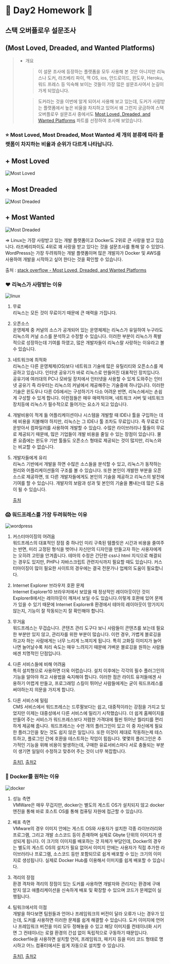 🍋 Day2 Homework 🍋
=============

## 스택 오버플로우 설문조사   
(Most Loved, Dreaded, and Wanted Platforms)
-------------------------------------------
> - 개요
>   > 이 설문 조사에 등장하는 플랫폼을 모두 사용해 본 것은 아니지만 리눅스나 도커, 라즈베리 파이, 맥 OS, ios, 안드로이드, 윈도우, Heroku, 워드 프레스 등 익숙해 보이는 것들이 가장 많은 설문조사여서 눈길이 가게 되었습니다.
>
>   > 도커라는 것을 이번에 알게 되어서 사용해 보고 있는데, 도커가 사랑받는 플랫폼에서 높은 비율을 차지하고 있어서 왜 그런지 궁금하여 스택 오버플로우 설문조사 중에서도 [Most Loved, Dreaded, and Wanted Platforms](https://insights.stackoverflow.com/survey/2019#technology-_-most-loved-dreaded-and-wanted-platforms) 파트를 선정하여 조사해 보았습니다.

### ⭐️ Most Loved, Most Dreaded, Most Wanted 세 개의 분류에 따라 플랫폼이 차지하는 비율과 순위가 다르게 나타납니다.
## + Most Loved
![Most Loved](https://ifh.cc/g/KYiE9i.png)
   
## + Most Dreaded
![Most Dreaded](https://ifh.cc/g/YUbpUn.png)
   
## + Most Wanted
![Most Dreaded](https://ifh.cc/g/15srT5.png)
   
=> Linux는 가장 사랑받고 있는 개발 플랫폼이고 Docker도 2위로 큰 사랑을 받고 있습니다. 라즈베리파이도 4위로 꽤 사랑을 받고 있다는 것을 설문조사를 통해 알 수 있었다.   
WordPresss는 가장 두려워하는 개발 플랫폼이며 많은 개발자가 Docker 및 AWS를 사용하여 개발을 시작하고 싶어 한다는 것을 확인할 수 있습니다.
   
출처 : [stack overflow - Most Loved, Dreaded, and Wanted Platforms](https://insights.stackoverflow.com/survey/2019#technology-_-most-loved-dreaded-and-wanted-platforms)
   
### ❤️ 리눅스가 사랑받는 이유
![linux](https://ifh.cc/g/qm7XK4.jpg)
1. 무료   
   리눅스는 모든 것이 무료이기 때문에 큰 매력을 가집니다.
2. 오픈소스   
   운영체제 중 커널의 소스가 공개되어 있는 운영체제는 리눅스가 유일하여 누구라도 리눅스의 커널 소스를 분석하고 수정할 수 있습니다. 이러한 부분이 리눅스가 폭발적으로 성장하는데 기여를 하였고, 많은 개발자들이 리눅스랄 사랑하는 이유라고 볼 수 있습니다.
3. 네트워크에 최적화   
   리눅스는 다른 운영체제(OS)보다 네트워크 기술에 많은 유틸리티와 오픈소스를 제공하고 있습니다. 인터넷 공유기가 바로 리눅스로 만들어진 대표적인 장치입니다. 공유기에 여러대의 PC나 모바일 장치에서 인터넷을 사용할 수 있게 도와주는 인터넷 공유기 즉 라우터는 리눅스의 커널에서 제공해주는 기술중에 하나입니다. 이러한 기술은 윈도우나 다른 OS에서는 구성하기가 다소 어려운 반면, 리눅스에서는 손쉽게 구성할 수 있게 합니다. 이런점들은 매우 매력적이며, 네트워크 서버 및 네트워크 장치등에 리눅스가 필수적으로 들어가는 요소가 되고 있습니다.
4. 개발비용이 적게 듦
   어플리케이션이나 시스템을 개발할 때 IDE나 툴을 구입하는 데에 비용을 지불해야 하지만, 리눅스는 그 IDE나 툴 조차도 무료입니다. 즉 무료로 다운받아서 컴파일러를 사용하여 개발할 수 있습다. 수많은 라이브러리나 툴들이 무료로 제공되기 때문에, 많은 기업들이 개발 비용을 줄일 수 있는 장점이 있습니다. 물론 요즘에는 윈도우 기반 툴들도 오픈소스 형태로 제공되는 것이 많지만, 리눅스와는 비교할 수 없습니다.
5. 개발자들에게 유리   
   리눅스 기반에서 개발을 하면 수많은 소스들을 분석할 수 있고, 리눅스가 동작하는 원리와 어플리케이션들의 구조를 볼 수 있습니다. 또한 본인이 개발한 부분을 오픈소스로 제공하면, 또 다른 개발자들에게도 본인의 기술을 제공하고 리눅스의 발전에 기여를 할 수 있습니다. 개발자의 보람과 성과 및 본인의 기술을 뽐내는데 많은 도움이 될 수 있습니다.
   
    [출처](https://www.omdroid.com/62)
   
### 😱 워드프레스를 가장 두려워하는 이유
![wordpress](https://ifh.cc/g/9sHDyq.jpg)
1. 커스터마이징의 어려움   
   워드프레스의 대표적인 장점 중 하나인 미리 구축된 템플릿은 시간과 비용을 줄여주는 반면, 미리 고정된 형식을 벗어나 자신만의 디자인을 만들고자 하는 사용자에게는 오히려 고민을 안겨줍니다. 테마의 수정은 간단한 css나 html 지식으로 해결되는 경우도 있지만, PHP나 자바스크립트 관련지식까지 필요할 때도 있습니다. 커스터마이징이 많이 필요한 사이트의 경우에는 결국 전문가나 업체의 도움이 필요합니다.
2. Internet Explorer 브라우저 호환 문제   
   Internet Explorer10 브라우저에서 보았을 때 정상적인 레이아웃이던 것이 Explorer8에서는 레이아웃이 깨져서 보일 수도 있습니다.이렇게 호환에 있어 문제가 있을 수 있기 때문에 Internet Explorer8 환경에서 테마의 레이아웃이 망가지지 않는지, 기능이 잘 작동되는지 잘 확인해야 합니다.
3. 무거움   
   워드프레스는 무겁습니다. 콘텐츠 관리 도구다 보니 사람들이 콘텐츠를 보는데 필요한 부분만 있지 않고, 관리자를 위한 부분이 많습니다. 이런 경우, 가볍게 블로깅을 하고자 하는 사람에게는 너무 느리게 느껴지게 됩니다. 특히 고화질 이미지가 늘어나면 늘어날수록 처리 속도는 매우 느려지기 때문에 가벼운 블로깅을 원하는 사람들에겐 치명적인 단점입니다.
4. 다른 서비스들에 비해 어려움   
   특히 설치형으로 사용하면 더욱 어렵습니다. 설치 이후에는 각각의 필수 플러그인의 기능을 알아야 하고 사용법을 숙지해야 합니다. 이러한 점은 라이트 유저들에겐 사용하기 어렵게 만들고, 프로그래밍 스킬이 뛰어난 사람들에게는 굳이 워드프레스를 써야하는지 의문을 가지게 합니다.
5. 다른 서비스에 밀림   
   CMS 서비스에서 워드프레스는 드루팔보다는 쉽고, 대중적이라는 강점을 가지고 있었지만 이제는 대중성에서 다른 서비스에 밀리기 시작했습니다. 더 쉽게 홈페이지를 만들어 주는 서비스가 워드프레스보다 저렴한 가격대에 훨씬 뛰어난 퀄리티를 편리하게 제공해 줍니다. 워드프레스는 수만 개의 플러그인이 있고 이 중 자신에게 필요한 플러그인을 찾는 것도 쉽지 않은 일입니다. 또한 이것이 제대로 작동하는제 테스트하고, 플로그인 간에 호환을 테스트하는 작업이 힘듭니다. 몇몇의 플러그인은 추가적인 기능을 위해 비용이 발생하는데, 구매한 유료서비스마다 서로 충돌되는 부분이 생기면 일일이 수정하고 맞추어 주는 것이 너무 복잡합니다.
   
    [출처1](https://blog.helloweb.co.kr/the-pros-and-the-cons-of-the-wordpress-homepage/), 
    [출처2](https://velog.io/@hansanghun/%EB%82%98%EB%8A%94-%EC%99%9C-%EC%9B%8C%EB%93%9C%ED%94%84%EB%A0%88%EC%8A%A4%EB%A5%BC-%EC%82%AC%EC%9A%A9%ED%95%98%EC%A7%80-%EC%95%8A%EB%8A%94%EA%B0%80)
   
### 🤩 Docker를 원하는 이유
![docker](https://ifh.cc/g/xglohG.png)
1. 성능 측면   
   VMWare은 매우 무겁지만, docker는 별도의 게스트 OS가 설치되지 않고 docker 엔진을 통해 바로 호스트 OS를 통해 컴퓨팅 자원에 접근할 수 있습니다. 
2. 배포 측면   
   VMware의 경우 이미지 안에는 게스트 OS와 사용자가 설치한 각종 라이브러리와 프로그램, 그리고 개발 소스코드 등이 존재하며 실제로 Gbyte 단위의 이미지가 생성되게 됩니다. 이 크기의 이미지를 배포하는 것 자체가 부담인데, Docker의 경우는 별도의 게스트 OS의 설치가 필요 없어서 이미지 안에는 사용자가 직접 추가한 라이브러리나 프로그램, 소스코드 등만 포함되므로 쉽게 배포할 수 있는 크기의 이미지로 생성됩니다. 실제로 Docker Hub를 이용해서 이미지를 쉽게 배포할 수 있습니다.
3. 격리의 장점   
   환경 격차와 격리의 장점이 있는 도커를 사용하면 개발자와 관리자는 환경에 구애 받지 않고 애플리케이션을 신속하게 배포 및 확장할 수 있으며 코드가 문제없이 실행됩니다.
4. 팀워크에서의 이점   
   개발을 하다보면 팀원들과 언어나 프레임워크의 버전이 달라 오류가 나는 경우가 있는데, 도커를 사용하면 이러한 문제를 쉽게 해결할 수 있습니다. 도커 이미지에 언어나 프레임워크 버전을 미리 모두 정해놓을 수 있고 해당 이미지를 컨테이너화 시키면 그 컨테이너는 로컬 환경의 간섭 없이 독립적으로 구동하기 때문입니다. dockerfile을 사용하면 설치할 언어, 프레임워크, 패키지 등을 미리 코드 형태로 명시하고 어느 컴퓨터에서든 쉽게 자동으로 설치할 수 있습니다.

    [출처1](https://here4you.tistory.com/270), 
    [출처2](https://velog.io/@ye1219/%EB%8F%84%EC%BB%A4Docker%EB%A5%BC-%EC%82%AC%EC%9A%A9%ED%95%98%EB%8A%94-%EC%9D%B4%EC%9C%A0%EB%8A%94-%EB%AC%B4%EC%97%87%EC%9D%BC%EA%B9%8C)

